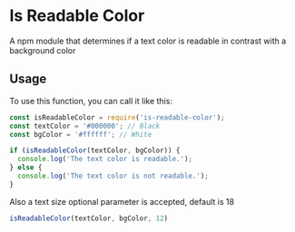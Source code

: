# Is Readable Color

A npm module that determines if a text color is readable in contrast with a background color

## Usage

To use this function, you can call it like this:

```javascript
const isReadableColor = require('is-readable-color');
const textColor = '#000000'; // Black
const bgColor = '#ffffff'; // White

if (isReadableColor(textColor, bgColor)) {
  console.log('The text color is readable.');
} else {
  console.log('The text color is not readable.');
}
```

Also a text size optional parameter is accepted, default is 18

```javascript
isReadableColor(textColor, bgColor, 12)
```
